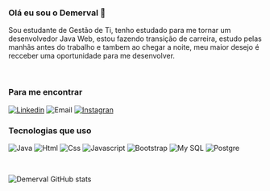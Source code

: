 ### Olá eu sou o Demerval 👋
Sou estudante de Gestão de Ti, tenho estudado para me tornar um desenvolvedor Java Web, estou fazendo transição de carreira, estudo pelas manhãs antes do trabalho e tambem ao chegar a noite, meu maior desejo é recceber uma oportunidade para me desenvolver.
</div><br/>

### Para me encontrar 
[![Linkedin](https://img.shields.io/badge/LinkedIn-0077B5?style=for-the-badge&logo=linkedin&logoColor=white)](https://www.linkedin.com/in/demervalleite/)
![Email](https://img.shields.io/badge/Gmail-D14836?style=for-the-badge&logo=gmail&logoColor=white)
[![Instagran](https://img.shields.io/badge/Instagram-E4405F?style=for-the-badge&logo=instagram&logoColor=white)](https://www.instagram.com/demervalleite2/)



### Tecnologias que uso
 

![Java](https://img.shields.io/badge/Java-ED8B00?style=for-the-badge&logo=java&logoColor=white)
![Html](https://img.shields.io/badge/HTML5-E34F26?style=for-the-badge&logo=html5&logoColor=white)
![Css](https://img.shields.io/badge/CSS3-1572B6?style=for-the-badge&logo=css3&logoColor=white)
![Javascript](https://img.shields.io/badge/JavaScript-F7DF1E?style=for-the-badge&logo=javascript&logoColor=black)
![Bootstrap](https://img.shields.io/badge/Bootstrap-563D7C?style=for-the-badge&logo=bootstrap&logoColor=white)
![My SQL](https://img.shields.io/badge/MySQL-00000F?style=for-the-badge&logo=mysql&logoColor=white)
![Postgre](https://img.shields.io/badge/PostgreSQL-316192?style=for-the-badge&logo=postgresql&logoColor=white)
</div><br/>


![Demerval GitHub stats](https://github-readme-stats.vercel.app/api?username=demervalleite&show_icons=true&theme=radical)



